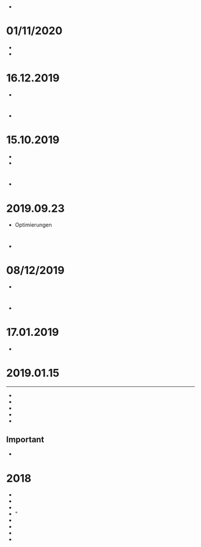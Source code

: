 # 

- 

# 01/11/2020

- 
- 

# 16.12.2019

- 

# 

- 

# 15.10.2019

- 
- 

# 

- 

# 2019.09.23

- Optimierungen

# 

- 

# 08/12/2019

- 

# 

- 

# 17.01.2019

- 

# 2019.01.15

** **

- 
- 
- 
- 
- 

**Important**
- 
- 


# 2018

- 	
-   
-   
-   "
-   
-   
-   
-   
